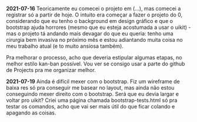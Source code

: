**2021-07-16**
Teoricamente eu comecei o projeto em (...), mas comecei a registrar só a partir de hoje. O intuito era começar a fazer o projeto do 0, considerando que eu tenho o background em design gráfico e que o bootstrap ajuda horrores (mesmo que eu esteja acostumada a usar o uikit) - mas o projeto tá andando mais devagar do que eu queria: tenho uma cirurgia bem invasiva no próximo mês e estou adiantando muita coisa no meu trabalho atual (e to muito ansiosa também). 

Pra melhorar o processo, acho que deveria estipular algumas etapas, no melhor estilo kan-ban possível. Vou ver se consigo usar a parte do github de Projects pra me organizar melhor.

**2021-07-19**
Ainda é difícil mexer com o bootstrap. Fiz um wireframe de baixa res só pra conseguir me basear no layout, mas ainda não estou conseguindo mexer direito com o bootstrap. Será que eu devia largar e voltar pro uikit?
Criei uma página chamada bootstrap-tests.html só pra testar os comandos, acho que vai ser mais útil do que ficar colando e apagando as coisas.